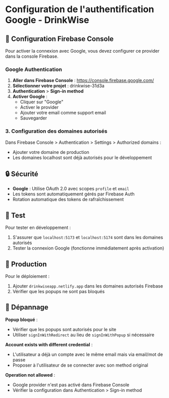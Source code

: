 # Configuration de l'authentification Google - DrinkWise

## 🔧 Configuration Firebase Console

Pour activer la connexion avec Google, vous devez configurer ce provider dans la console Firebase.

### Google Authentication

1. **Aller dans Firebase Console** : https://console.firebase.google.com/
2. **Sélectionner votre projet** : drinkwise-31d3a
3. **Authentication** > **Sign-in method**
4. **Activer Google** :
   - Cliquer sur "Google"
   - Activer le provider
   - Ajouter votre email comme support email
   - Sauvegarder

### 3. Configuration des domaines autorisés

Dans Firebase Console > Authentication > Settings > Authorized domains :
- Ajouter votre domaine de production
- Les domaines localhost sont déjà autorisés pour le développement

## 🔒 Sécurité

- **Google** : Utilise OAuth 2.0 avec scopes `profile` et `email`
- Les tokens sont automatiquement gérés par Firebase Auth
- Rotation automatique des tokens de rafraîchissement

## 🧪 Test

Pour tester en développement :
1. S'assurer que `localhost:5173` et `localhost:5174` sont dans les domaines autorisés
2. Tester la connexion Google (fonctionne immédiatement après activation)

## 📱 Production

Pour le déploiement :
1. Ajouter `drinkwiseapp.netlify.app` dans les domaines autorisés Firebase
2. Vérifier que les popups ne sont pas bloqués

## 🔧 Dépannage

**Popup bloqué** : 
- Vérifier que les popups sont autorisés pour le site
- Utiliser `signInWithRedirect` au lieu de `signInWithPopup` si nécessaire

**Account exists with different credential** :
- L'utilisateur a déjà un compte avec le même email mais via email/mot de passe
- Proposer à l'utilisateur de se connecter avec son method original

**Operation not allowed** :
- Google provider n'est pas activé dans Firebase Console
- Vérifier la configuration dans Authentication > Sign-in method